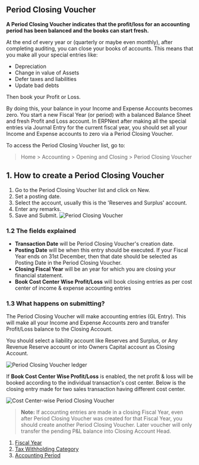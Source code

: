 ## Period Closing Voucher

**A Period Closing Voucher indicates that the profit/loss for an accounting period has been balanced and the books can start fresh.**

At the end of every year or (quarterly or maybe even monthly), after completing auditing, you can close your books of accounts. This means that you make all your special entries like:

*   Depreciation
*   Change in value of Assets
*   Defer taxes and liabilities
*   Update bad debts

Then book your Profit or Loss.

By doing this, your balance in your Income and Expense Accounts becomes zero. You start a new Fiscal Year (or period) with a balanced Balance Sheet and fresh Profit and Loss account. In ERPNext after making all the special entries via Journal Entry for the current fiscal year, you should set all your Income and Expense accounts to zero via a Period Closing Voucher.

To access the Period Closing Voucher list, go to:

> Home > Accounting > Opening and Closing > Period Closing Voucher

## 1\. How to create a Period Closing Voucher

1.  Go to the Period Closing Voucher list and click on New.
2.  Set a posting date.
3.  Select the account, usually this is the 'Reserves and Surplus' account.
4.  Enter any remarks.
5.  Save and Submit. ![Period Closing Voucher](https://docs.erpnext.com/files/period-closing-voucher.png)

### 1.2 The fields explained

*   **Transaction Date** will be Period Closing Voucher's creation date.
*   **Posting Date** will be when this entry should be executed. If your Fiscal Year ends on 31st December, then that date should be selected as Posting Date in the Period Closing Voucher.
*   **Closing Fiscal Year** will be an year for which you are closing your financial statement.
*   **Book Cost Center Wise Profit/Loss** will book closing entries as per cost center of income & expense accounting entries

### 1.3 What happens on submitting?

The Period Closing Voucher will make accounting entries (GL Entry). This will make all your Income and Expense Accounts zero and transfer Profit/Loss balance to the Closing Account.

You should select a liability account like Reserves and Surplus, or Any Revenue Reserve account or into Owners Capital account as Closing Account.

![Period Closing Voucher ledger](https://docs.erpnext.com/files/period-closing-voucher-ledger.png)

If **Book Cost Center Wise Profit/Loss** is enabled, the net profit & loss will be booked according to the individual transaction's cost center. Below is the closing entry made for two sales transaction having different cost center.

![Cost Center-wise Period Closing Voucher](https://docs.erpnext.com/files/cost-center-wise-period-closing-voucher.png)

> **Note:** If accounting entries are made in a closing Fiscal Year, even after Period Closing Voucher was created for that Fiscal Year, you should create another Period Closing Voucher. Later voucher will only transfer the pending P&L balance into Closing Account Head.

1.  [Fiscal Year](https://docs.erpnext.com/docs/v13/user/manual/en/accounts/fiscal-year)
2.  [Tax Withholding Category](https://docs.erpnext.com/docs/v13/user/manual/en/accounts/tax-withholding-category)
3.  [Accounting Period](https://docs.erpnext.com/docs/v13/user/manual/en/accounts/accounting-period)